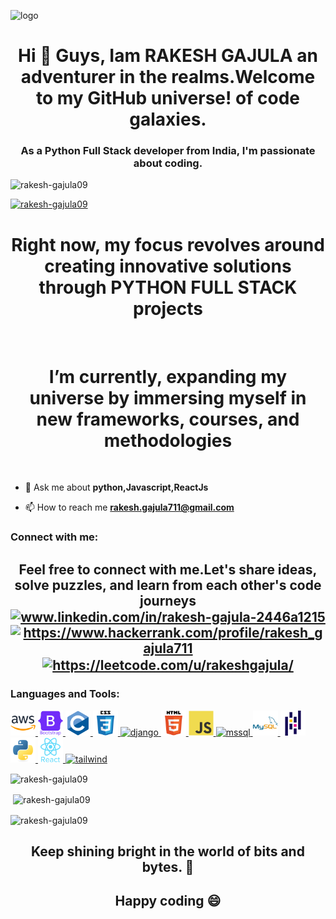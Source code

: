 ![logo](https://github.com/Rakesh-gajula09/Rakesh-gajula09/blob/main/Image.jpg)
<h1 align="center">Hi 👋 Guys, Iam RAKESH GAJULA an adventurer in the realms.Welcome to my GitHub universe! of code galaxies.</h1>
<h3 align="center">As a Python Full Stack developer from India, I'm passionate about coding.</h3>

<p align="left"> <img src="https://komarev.com/ghpvc/?username=rakesh-gajula09&label=Profile%20views&color=0e75b6&style=flat" alt="rakesh-gajula09" /> </p>

<p align="left"> <a href="https://github.com/ryo-ma/github-profile-trophy"><img src="https://github-profile-trophy.vercel.app/?username=rakesh-gajula09" alt="rakesh-gajula09" /></a> </p>
<h1 align="center">Right now, my focus revolves around creating innovative solutions through PYTHON FULL STACK projects</h1><br>
<h1 align="center">I’m currently, expanding my universe by immersing myself in new frameworks, courses, and methodologies</h1><br>

- 💬 Ask me about **python,Javascript,ReactJs**

- 📫 How to reach me **rakesh.gajula711@gmail.com**

<h3 align="left">Connect with me:</h3>
<p align="left">
<h2 align="center">Feel free to connect with me.Let's share ideas, solve puzzles, and learn from each other's code journeys<br>
<a href="https://linkedin.com/in/www.linkedin.com/in/rakesh-gajula-2446a1215" target="blank"><img align="center" src="https://raw.githubusercontent.com/rahuldkjain/github-profile-readme-generator/master/src/images/icons/Social/linked-in-alt.svg" alt="www.linkedin.com/in/rakesh-gajula-2446a1215" height="30" width="40" /></a>
<a href="https://www.hackerrank.com/https://www.hackerrank.com/profile/rakesh_gajula711" target="blank"><img align="center" src="https://raw.githubusercontent.com/rahuldkjain/github-profile-readme-generator/master/src/images/icons/Social/hackerrank.svg" alt="https://www.hackerrank.com/profile/rakesh_gajula711" height="30" width="40" /></a>
<a href="https://www.leetcode.com/https://leetcode.com/u/rakeshgajula/" target="blank"><img align="center" src="https://raw.githubusercontent.com/rahuldkjain/github-profile-readme-generator/master/src/images/icons/Social/leet-code.svg" alt="https://leetcode.com/u/rakeshgajula/" height="30" width="40" /></a>
</p>

<h3 align="left">Languages and Tools:</h3>
<p align="left"> <a href="https://aws.amazon.com" target="_blank" rel="noreferrer"> <img src="https://raw.githubusercontent.com/devicons/devicon/master/icons/amazonwebservices/amazonwebservices-original-wordmark.svg" alt="aws" width="40" height="40"/> </a> <a href="https://getbootstrap.com" target="_blank" rel="noreferrer"> <img src="https://raw.githubusercontent.com/devicons/devicon/master/icons/bootstrap/bootstrap-plain-wordmark.svg" alt="bootstrap" width="40" height="40"/> </a> <a href="https://www.cprogramming.com/" target="_blank" rel="noreferrer"> <img src="https://raw.githubusercontent.com/devicons/devicon/master/icons/c/c-original.svg" alt="c" width="40" height="40"/> </a> <a href="https://www.w3schools.com/css/" target="_blank" rel="noreferrer"> <img src="https://raw.githubusercontent.com/devicons/devicon/master/icons/css3/css3-original-wordmark.svg" alt="css3" width="40" height="40"/> </a> <a href="https://www.djangoproject.com/" target="_blank" rel="noreferrer"> <img src="https://cdn.worldvectorlogo.com/logos/django.svg" alt="django" width="40" height="40"/> </a> <a href="https://www.w3.org/html/" target="_blank" rel="noreferrer"> <img src="https://raw.githubusercontent.com/devicons/devicon/master/icons/html5/html5-original-wordmark.svg" alt="html5" width="40" height="40"/> </a> <a href="https://developer.mozilla.org/en-US/docs/Web/JavaScript" target="_blank" rel="noreferrer"> <img src="https://raw.githubusercontent.com/devicons/devicon/master/icons/javascript/javascript-original.svg" alt="javascript" width="40" height="40"/> </a> <a href="https://www.microsoft.com/en-us/sql-server" target="_blank" rel="noreferrer"> <img src="https://www.svgrepo.com/show/303229/microsoft-sql-server-logo.svg" alt="mssql" width="40" height="40"/> </a> <a href="https://www.mysql.com/" target="_blank" rel="noreferrer"> <img src="https://raw.githubusercontent.com/devicons/devicon/master/icons/mysql/mysql-original-wordmark.svg" alt="mysql" width="40" height="40"/> </a> <a href="https://pandas.pydata.org/" target="_blank" rel="noreferrer"> <img src="https://raw.githubusercontent.com/devicons/devicon/2ae2a900d2f041da66e950e4d48052658d850630/icons/pandas/pandas-original.svg" alt="pandas" width="40" height="40"/> </a> <a href="https://www.python.org" target="_blank" rel="noreferrer"> <img src="https://raw.githubusercontent.com/devicons/devicon/master/icons/python/python-original.svg" alt="python" width="40" height="40"/> </a> <a href="https://reactjs.org/" target="_blank" rel="noreferrer"> <img src="https://raw.githubusercontent.com/devicons/devicon/master/icons/react/react-original-wordmark.svg" alt="react" width="40" height="40"/> </a> <a href="https://tailwindcss.com/" target="_blank" rel="noreferrer"> <img src="https://www.vectorlogo.zone/logos/tailwindcss/tailwindcss-icon.svg" alt="tailwind" width="40" height="40"/> </a> </p>

<p><img align="center" src="https://github-readme-stats.vercel.app/api/top-langs?username=rakesh-gajula09&show_icons=true&locale=en&layout=compact" alt="rakesh-gajula09" /></p>

<p>&nbsp;<img align="center" src="https://github-readme-stats.vercel.app/api?username=rakesh-gajula09&show_icons=true&locale=en" alt="rakesh-gajula09" /></p>

<p><img align="center" src="https://github-readme-streak-stats.herokuapp.com/?user=rakesh-gajula09&" alt="rakesh-gajula09" /></p>

<h2 align="center">Keep shining bright in the world of bits and bytes. 🌟</h2>
<h2 align="center">Happy coding 😄</h2>
